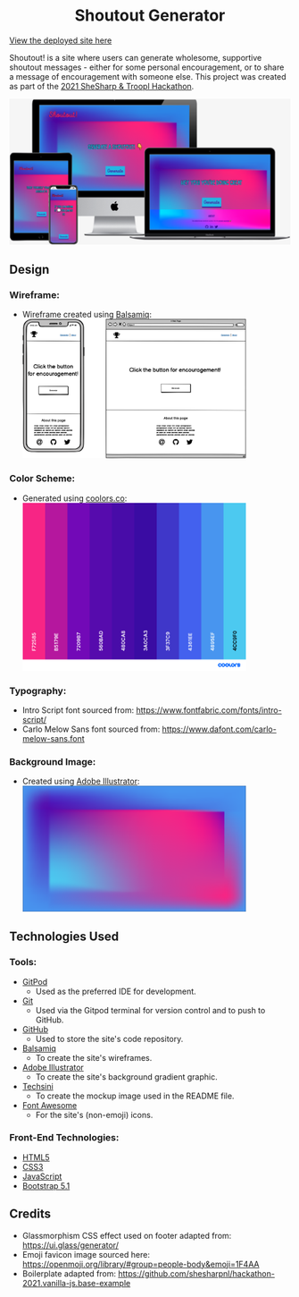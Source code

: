 <h1 align="center">Shoutout Generator</h1>

[View the deployed site here](https://adowlin.github.io/shoutout-generator/)

Shoutout! is a site where users can generate wholesome, supportive shoutout messages - either for some personal encouragement, or to share a message of encouragement with someone else. This project was created as part of the [2021 SheSharp & Troopl Hackathon](https://www.shesharp.co/2021-hackathon).<br>

[<img src="/source/images/shoutout-mockup.png" alt="responsive site mockup">](https://adowlin.github.io/shoutout-generator/)

## Design

### Wireframe:
- Wireframe created using [Balsamiq](https://balsamiq.com/):<br>
    [<img src="/source/images/shoutout-wireframe.png" alt="site wireframe" width="400"/>](/source/images/shoutout-wireframe.png)

### Color Scheme:
- Generated using [coolors.co](https://coolors.co/):<br>
    [<img src="source/images/shoutout-palette.png" alt="color palette" width="400"/>](https://coolors.co/f72585-b5179e-7209b7-560bad-480ca8-3a0ca3-3f37c9-4361ee-4895ef-4cc9f0)

### Typography:
- Intro Script font sourced from: https://www.fontfabric.com/fonts/intro-script/
- Carlo Melow Sans font sourced from: https://www.dafont.com/carlo-melow-sans.font

### Background Image:
- Created using [Adobe Illustrator](https://www.adobe.com/products/illustrator.html):<br>
    [<img src="source/images/shoutout-gradient.svg" alt="site gradient background image" width="400"/>](/source/images/shoutout-gradient.svg)

## Technologies Used
### Tools:
- [GitPod](https://www.gitpod.io/)
    - Used as the preferred IDE for development.
- [Git](https://git-scm.com/)
    - Used via the Gitpod terminal for version control and to push to GitHub.
- [GitHub](https://github.com/)
    - Used to store the site's code repository.
- [Balsamiq](https://balsamiq.com/)
    - To create the site's wireframes.
- [Adobe Illustrator](https://www.adobe.com/products/illustrator.html)
    - To create the site's background gradient graphic.
- [Techsini](http://techsini.com/multi-mockup/) 
    - To create the mockup image used in the README file.
- [Font Awesome](https://fontawesome.com/)
    - For the site's (non-emoji) icons.

### Front-End Technologies:
- [HTML5](https://developer.mozilla.org/en-US/docs/Glossary/HTML5)
- [CSS3](https://developer.mozilla.org/en-US/docs/Web/CSS)
- [JavaScript](https://developer.mozilla.org/en-US/docs/Web/JavaScript)
- [Bootstrap 5.1](https://getbootstrap.com/docs/5.1/getting-started/introduction/)

## Credits
- Glassmorphism CSS effect used on footer adapted from: https://ui.glass/generator/
- Emoji favicon image sourced here: https://openmoji.org/library/#group=people-body&emoji=1F4AA
- Boilerplate adapted from: https://github.com/shesharpnl/hackathon-2021.vanilla-js.base-example
